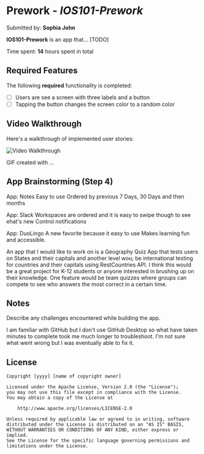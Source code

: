 # Prework - *IOS101-Prework*

Submitted by: **Sophia John**

**IOS101-Prework** is an app that... [TODO] 

Time spent: **14** hours spent in total

## Required Features

The following **required** functionality is completed:

- [ ] Users are see a screen with three labels and a button
- [ ] Tapping the button changes the screen color to a random color
 
## Video Walkthrough

Here's a walkthrough of implemented user stories:

<img src='http://i.imgur.com/link/to/your/gif/file.gif' title='Video Walkthrough' width='' alt='Video Walkthrough' />

<!-- Replace this with whatever GIF tool you used! -->
GIF created with ...  
<!-- Recommended tools:
[Kap](https://getkap.co/) for macOS
[ScreenToGif](https://www.screentogif.com/) for Windows
[peek](https://github.com/phw/peek) for Linux. -->

## App Brainstorming (Step 4)

App: Notes
Easy to use
Ordered by previous 7 Days, 30 Days and then months

App: Slack
Workspaces are ordered and it is easy to swipe though to see ehat's new
Control notifications

App: DuoLingo
A new favorite because it easy to use
Makes learning fun and accessible.

An app that I would like to work on is a Geography Quiz App that tests users on States and their capitals and another level wou; be international testing for countries and their capitals using RestCountries API. I think this would be a great project for K-12 students or anyone interested in brushing up on their knowledge. One feature would be team quizzes where groups can compete to see who answers the most correct in a certain time.

## Notes

Describe any challenges encountered while building the app.

I am familiar with GitHub but I don't use GitHub Desktop so what have taken minutes to complete took me much longer to troubleshoot. I'm not sure what went wrong but I was eventually able to fix it.

## License

    Copyright [yyyy] [name of copyright owner]

    Licensed under the Apache License, Version 2.0 (the "License");
    you may not use this file except in compliance with the License.
    You may obtain a copy of the License at

        http://www.apache.org/licenses/LICENSE-2.0

    Unless required by applicable law or agreed to in writing, software
    distributed under the License is distributed on an "AS IS" BASIS,
    WITHOUT WARRANTIES OR CONDITIONS OF ANY KIND, either express or implied.
    See the License for the specific language governing permissions and
    limitations under the License.
